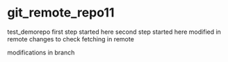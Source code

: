 # git_remote_repo11
test_demorepo
first step started here
second step started here
modified in remote
changes to check fetching in remote

modifications in branch
